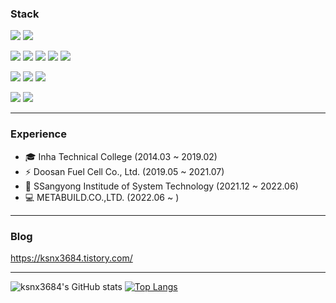 
<!--
**ksnx3684/ksnx3684** is a ✨ _special_ ✨ repository because its `README.md` (this file) appears on your GitHub profile.

Here are some ideas to get you started:

- 🔭 I’m currently working on ...
- 🌱 I’m currently learning ...
- 👯 I’m looking to collaborate on ...
- 🤔 I’m looking for help with ...
- 💬 Ask me about ...
- 📫 How to reach me: ...
- 😄 Pronouns: ...
- ⚡ Fun fact: ...
-->


### Stack

<img src="https://img.shields.io/badge/Java-008FBC?style=flat-square&logo=Java&logoColor=white"/></a>
<img src="https://img.shields.io/badge/Spring Boot-6DB33F?style=flat-square&logo=Spring Boot&logoColor=white"/></a>

<img src="https://img.shields.io/badge/HTML5-E34F26?style=flat-square&logo=HTML5&logoColor=white"/></a>
<img src="https://img.shields.io/badge/CSS3-1572B6?style=flat-square&logo=CSS3&logoColor=white"/></a> 
<img src="https://img.shields.io/badge/JavaScript-F7DF1E?style=flat-square&logo=JavaScript&logoColor=white"/></a>
<img src="https://img.shields.io/badge/jQuery-0769AD?style=flat-square&logo=jquery&logoColor=white"/></a>
<img src="https://img.shields.io/badge/Bootstrap-7952B3?style=flat-square&logo=Bootstrap&logoColor=white"/></a>
   
<img src="https://img.shields.io/badge/MySQL-43B6EF?style=flat-square&logo=Mysql&logoColor=white"/></a> 
<img src="https://img.shields.io/badge/MariaDB-003545?style=flat-square&logo=MariaDB&logoColor=white"/></a>
<img src="https://img.shields.io/badge/OracleSQL-F80000?style=flat-square&logo=Oracle&logoColor=white"/></a>
 
<img src="https://img.shields.io/badge/AWS-F7981E?style=flat-square&logo=AmazonAWS&logoColor=white"/></a>
<img src="https://img.shields.io/badge/Apache Tomcat-F8DC75?style=flat-square&logo=ApacheTomcat&logoColor=black"/>

---

### Experience

- 🎓 Inha Technical College (2014.03 ~ 2019.02)
- ⚡ Doosan Fuel Cell Co., Ltd. (2019.05 ~ 2021.07)
- 📖 SSangyong Institude of System Technology (2021.12 ~ 2022.06)
- 💻 METABUILD.CO.,LTD. (2022.06 ~ )

---

### Blog
https://ksnx3684.tistory.com/

---

![ksnx3684's GitHub stats](https://github-readme-stats.vercel.app/api?username=ksnx3684&show_icons=true&theme=default)
[![Top Langs](https://github-readme-stats.vercel.app/api/top-langs/?username=ksnx3684&layout=compact)](https://github.com/ksnx3684/github-readme-stats)
